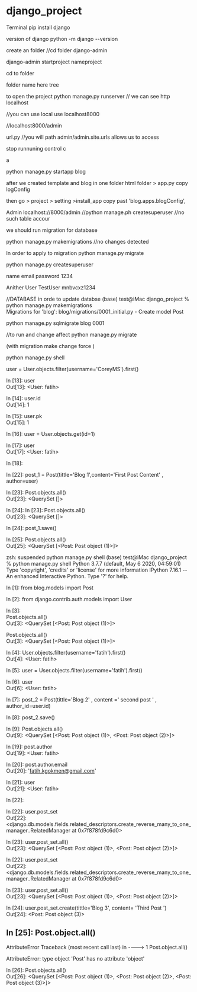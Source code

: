 # django_project

Terminal 
pip install django

version of django 
python -m django --version

create an folder //cd folder
django-admin

django-admin startproject nameproject

cd to folder

folder name here
tree


to open the project 
python manage.py runserver   // we can see http localhost

//you can use local use localhost8000

//localhost8000/admin

url.py 
//you will path admin/admin.site.urls allows us to access

stop runnuning control c

a

python manage.py startapp blog





after we created template and blog in one folder html
folder > app.py copy logConfig

then go > project > setting >install_app copy past 'blog.apps.blogConfig',




Admin
localhost://8000/admin
//python manage.ph createsuperuser   //no such table accour

we should run migration for database

python manage.py makemigrations
//no changes detected

In order to apply to migration 
python manage.py migrate

python manage.py createsuperuser 

name email password 1234

Anither User
TestUser
mnbvcxz1234


//DATABASE
in orde to update databse
(base) test@iMac django_project % python manage.py makemigrations  
Migrations for 'blog':
  blog/migrations/0001_initial.py
    - Create model Post

python manage.py sqlmigrate blog 0001

//to run and change affect 
python manage.py migrate

(with migration make change force )

python manage.py shell

user = User.objects.filter(username='CoreyMS').first()


In [13]: user                                                                   
Out[13]: <User: fatih>

In [14]: user.id                                                                
Out[14]: 1

In [15]: user.pk                                                                
Out[15]: 1

In [16]: user = User.objects.get(id=1)                                          

In [17]: user                                                                   
Out[17]: <User: fatih>

In [18]:  


In [22]: post_1 = Post(tittle='Blog 1',content='First Post Content' , author=user)                 

In [23]: Post.objects.all()                                                                        
Out[23]: <QuerySet []>

In [24]:  In [23]: Post.objects.all()                                                                        
Out[23]: <QuerySet []>

In [24]: post_1.save()                                                                             

In [25]: Post.objects.all()                                                                        
Out[25]: <QuerySet [<Post: Post object (1)>]>


zsh: suspended  python manage.py shell
(base) test@iMac django_project % python manage.py shell
Python 3.7.7 (default, May  6 2020, 04:59:01) 
Type 'copyright', 'credits' or 'license' for more information
IPython 7.16.1 -- An enhanced Interactive Python. Type '?' for help.

In [1]: from blog.models import Post                                                               

In [2]: from django.contrib.auth.models import User                                                

In [3]:  
Post.objects.all()                                                                         
Out[3]: <QuerySet [<Post: Post object (1)>]>


Post.objects.all()                                                                         
Out[3]: <QuerySet [<Post: Post object (1)>]>

In [4]: User.objects.filter(username='fatih').first()                                              
Out[4]: <User: fatih>

In [5]: user = User.objects.filter(username='fatih').first()                                       

In [6]: user                                                                                       
Out[6]: <User: fatih>

In [7]: post_2 = Post(tittle='Blog 2' , content =' second post '  , author_id=user.id)             

In [8]: post_2.save()                                                                              

In [9]: Post.objects.all()                                                                         
Out[9]: <QuerySet [<Post: Post object (1)>, <Post: Post object (2)>]>

In [19]: post.author                                                                               
Out[19]: <User: fatih>

In [20]: post.author.email                                                                         
Out[20]: 'fatih.kgokmen@gmail.com'

In [21]: user                                                                                      
Out[21]: <User: fatih>

In [22]:                                                                                           

In [22]: user.post_set                                                                             
Out[22]: <django.db.models.fields.related_descriptors.create_reverse_many_to_one_manager.<locals>.RelatedManager at 0x7f878fd9c6d0>

In [23]: user.post_set.all()                                                                       
Out[23]: <QuerySet [<Post: Post object (1)>, <Post: Post object (2)>]>



In [22]: user.post_set                                                                             
Out[22]: <django.db.models.fields.related_descriptors.create_reverse_many_to_one_manager.<locals>.RelatedManager at 0x7f878fd9c6d0>

In [23]: user.post_set.all()                                                                       
Out[23]: <QuerySet [<Post: Post object (1)>, <Post: Post object (2)>]>

In [24]: user.post_set.create(tittle='Blog 3', content= 'Third Post ')                             
Out[24]: <Post: Post object (3)>

In [25]:  Post.object.all()                                                                        
---------------------------------------------------------------------------
AttributeError                            Traceback (most recent call last)
<ipython-input-25-9d1da07d3c7e> in <module>
----> 1 Post.object.all()

AttributeError: type object 'Post' has no attribute 'object'

In [26]:  Post.objects.all()                                                                       
Out[26]: <QuerySet [<Post: Post object (1)>, <Post: Post object (2)>, <Post: Post object (3)>]>